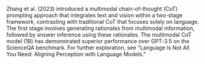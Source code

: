 Zhang et al. (2023) introduced a multimodal chain-of-thought (CoT) prompting approach that integrates text and vision within a two-stage framework, contrasting with traditional CoT that focuses solely on language. The first stage involves generating rationales from multimodal information, followed by answer inference using these rationales. The multimodal CoT model (1B) has demonstrated superior performance over GPT-3.5 on the ScienceQA benchmark. For further exploration, see "Language Is Not All You Need: Aligning Perception with Language Models."